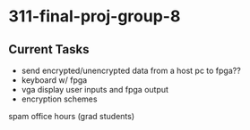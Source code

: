 # 311-final-proj-group-8

## Current Tasks
- send encrypted/unencrypted data from a host pc to fpga??
- keyboard w/ fpga
- vga display user inputs and fpga output
- encryption schemes

spam office hours (grad students)
